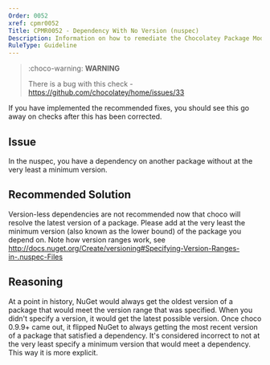```yaml
---
Order: 0052
xref: cpmr0052
Title: CPMR0052 - Dependency With No Version (nuspec)
Description: Information on how to remediate the Chocolatey Package Moderation Rule 0052
RuleType: Guideline
---
```


<?! Include "../../../../../shared/package-validator-rule-guideline.txt" /?>

> :choco-warning: **WARNING**
>
> There is a bug with this check - https://github.com/chocolatey/home/issues/33

If you have implemented the recommended fixes, you should see this go away on checks after this has been corrected.

## Issue

In the nuspec, you have a dependency on another package without at the very least a minimum version.

## Recommended Solution

Version-less dependencies are not recommended now that choco will resolve the latest version of a package. Please add at the very least the minimum version (also known as the lower bound) of the package you depend on. Note how version ranges work, see http://docs.nuget.org/Create/versioning#Specifying-Version-Ranges-in-.nuspec-Files

## Reasoning

At a point in history, NuGet would always get the oldest version of a package that would meet the version range that was specified. When you didn't specify a version, it would get the latest possible version. Once choco 0.9.9+ came out, it flipped NuGet to always getting the most recent version of a package that satisfied a dependency. It's considered incorrect to not at the very least specify a minimum version that would meet a dependency. This way it is more explicit.